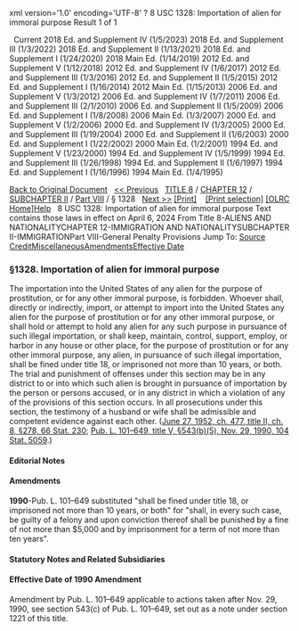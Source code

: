 xml version='1.0' encoding='UTF-8' ?
8 USC 1328: Importation of alien for immoral purpose
 Result 1 of 1
 
  
  Current
2018 Ed. and Supplement IV (1/5/2023)
2018 Ed. and Supplement III (1/3/2022)
2018 Ed. and Supplement II (1/13/2021)
2018 Ed. and Supplement I (1/24/2020)
2018 Main Ed. (1/14/2019)
2012 Ed. and Supplement V (1/12/2018)
2012 Ed. and Supplement IV (1/6/2017)
2012 Ed. and Supplement III (1/3/2016)
2012 Ed. and Supplement II (1/5/2015)
2012 Ed. and Supplement I (1/16/2014)
2012 Main Ed. (1/15/2013)
2006 Ed. and Supplement V (1/3/2012)
2006 Ed. and Supplement IV (1/7/2011)
2006 Ed. and Supplement III (2/1/2010)
2006 Ed. and Supplement II (1/5/2009)
2006 Ed. and Supplement I (1/8/2008)
2006 Main Ed. (1/3/2007)
2000 Ed. and Supplement V (1/2/2006)
2000 Ed. and Supplement IV (1/3/2005)
2000 Ed. and Supplement III (1/19/2004)
2000 Ed. and Supplement II (1/6/2003)
2000 Ed. and Supplement I (1/22/2002)
2000 Main Ed. (1/2/2001)
1994 Ed. and Supplement V (1/23/2000)
1994 Ed. and Supplement IV (1/5/1999)
1994 Ed. and Supplement III (1/26/1998)
1994 Ed. and Supplement II (1/6/1997)
1994 Ed. and Supplement I (1/16/1996)
1994 Main Ed. (1/4/1995)
  
 
  
[Back to Original Document](/view.xhtml;jsessionid=8702F99D9E3AAFD24326743BDE6621B0)
 
[<< Previous](#)
  
 [TITLE 8](/view.xhtml;jsessionid=8702F99D9E3AAFD24326743BDE6621B0?req=granuleid%3AUSC-prelim-title8&saved=%7CZ3JhbnVsZWlkOlVTQy1wcmVsaW0tdGl0bGU4LXNlY3Rpb24xMzI4%7C%7C%7C0%7Cfalse%7Cprelim&edition=prelim) / [CHAPTER 12](/view.xhtml;jsessionid=8702F99D9E3AAFD24326743BDE6621B0?req=granuleid%3AUSC-prelim-title8-chapter12&saved=%7CZ3JhbnVsZWlkOlVTQy1wcmVsaW0tdGl0bGU4LXNlY3Rpb24xMzI4%7C%7C%7C0%7Cfalse%7Cprelim&edition=prelim) / [SUBCHAPTER II](/view.xhtml;jsessionid=8702F99D9E3AAFD24326743BDE6621B0?req=granuleid%3AUSC-prelim-title8-chapter12-subchapter2&saved=%7CZ3JhbnVsZWlkOlVTQy1wcmVsaW0tdGl0bGU4LXNlY3Rpb24xMzI4%7C%7C%7C0%7Cfalse%7Cprelim&edition=prelim) / [Part VIII](/view.xhtml;jsessionid=8702F99D9E3AAFD24326743BDE6621B0?req=granuleid%3AUSC-prelim-title8-chapter12-subchapter2-part8&saved=%7CZ3JhbnVsZWlkOlVTQy1wcmVsaW0tdGl0bGU4LXNlY3Rpb24xMzI4%7C%7C%7C0%7Cfalse%7Cprelim&edition=prelim) / § 1328
  
 [Next >>](#)
[[Print]](#)
   
 [[Print selection]](#)
[[OLRC Home]](/browse.xhtml;jsessionid=8702F99D9E3AAFD24326743BDE6621B0)[Help](/navHelp.xhtml;jsessionid=8702F99D9E3AAFD24326743BDE6621B0)
 
8 USC 1328: Importation of alien for immoral purpose
Text contains those laws in effect on April 6, 2024
From Title 8-ALIENS AND NATIONALITYCHAPTER 12-IMMIGRATION AND NATIONALITYSUBCHAPTER II-IMMIGRATIONPart VIII-General Penalty Provisions
Jump To: [Source Credit](#sourcecredit)[Miscellaneous](#miscellaneous-note)[Amendments](#amendment-note)[Effective Date](#effectivedate-amendment-note)
### §1328. Importation of alien for immoral purpose
The importation into the United States of any alien for the purpose of prostitution, or for any other immoral purpose, is forbidden. Whoever shall, directly or indirectly, import, or attempt to import into the United States any alien for the purpose of prostitution or for any other immoral purpose, or shall hold or attempt to hold any alien for any such purpose in pursuance of such illegal importation, or shall keep, maintain, control, support, employ, or harbor in any house or other place, for the purpose of prostitution or for any other immoral purpose, any alien, in pursuance of such illegal importation, shall be fined under title 18, or imprisoned not more than 10 years, or both. The trial and punishment of offenses under this section may be in any district to or into which such alien is brought in pursuance of importation by the person or persons accused, or in any district in which a violation of any of the provisions of this section occurs. In all prosecutions under this section, the testimony of a husband or wife shall be admissible and competent evidence against each other.
([June 27, 1952, ch. 477, title II, ch. 8, §278, 66 Stat. 230](/statviewer.htm?volume=66&page=230); [Pub. L. 101–649, title V, §543(b)(5), Nov. 29, 1990, 104 Stat. 5059](/statviewer.htm?volume=104&page=5059).)
  
#### **Editorial Notes**
#### Amendments
**1990**-Pub. L. 101–649 substituted "shall be fined under title 18, or imprisoned not more than 10 years, or both" for "shall, in every such case, be guilty of a felony and upon conviction thereof shall be punished by a fine of not more than $5,000 and by imprisonment for a term of not more than ten years".
  
#### **Statutory Notes and Related Subsidiaries**
#### Effective Date of 1990 Amendment
Amendment by Pub. L. 101–649 applicable to actions taken after Nov. 29, 1990, see section 543(c) of Pub. L. 101–649, set out as a note under section 1221 of this title.
